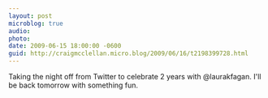 ```yaml
---
layout: post
microblog: true
audio: 
photo: 
date: 2009-06-15 18:00:00 -0600
guid: http://craigmcclellan.micro.blog/2009/06/16/t2198399728.html
---
```

Taking the night off from Twitter to celebrate 2 years with @laurakfagan. I'll be back tomorrow with something fun.
